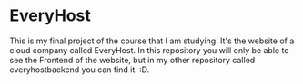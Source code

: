# EveryHost
This is my final project of the course that I am studying. It's the website of a cloud company called EveryHost. In this repository you will only be able to see the Frontend of the website, but in my other repository called everyhostbackend you can find it. :D.
